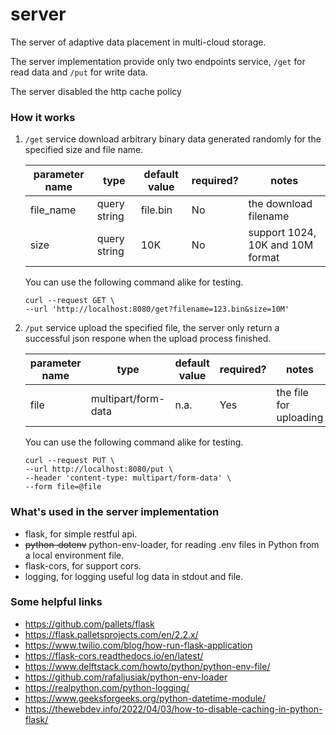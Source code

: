 # server

The server of adaptive data placement in multi-cloud storage.

The server implementation provide only two endpoints service, `/get` for read data and `/put` for write data.

The server disabled the http cache policy

### How it works

1. `/get` service download arbitrary binary data generated randomly for the specified size and file name.

    | parameter name | type | default value | required? | notes |
    |--------------|-----------|------------|------------|------------|
    | file_name | query string | file.bin | No | the download filename |
    | size      | query string | 10K | No | support 1024, 10K and 10M format |

    You can use the following command alike for testing.

    ```shell
    curl --request GET \
    --url 'http://localhost:8080/get?filename=123.bin&size=10M'
    ```

2. `/put` service upload the specified file, the server only return a successful json respone when the upload process finished.

    | parameter name | type | default value | required? | notes |
    |--------------|-----------|------------|------------|------------|
    | file | multipart/form-data | n.a. | Yes | the file for uploading |

    You can use the following command alike for testing.

    ```shell
    curl --request PUT \
    --url http://localhost:8080/put \
    --header 'content-type: multipart/form-data' \
    --form file=@file
    ```


### What's used in the server implementation

- flask, for simple restful api.
- ~~python-dotenv~~ python-env-loader, for reading .env files in Python from a local environment file.
- flask-cors, for support cors.
- logging, for logging useful log data in stdout and file.

### Some helpful links

- https://github.com/pallets/flask
- https://flask.palletsprojects.com/en/2.2.x/
- https://www.twilio.com/blog/how-run-flask-application
- https://flask-cors.readthedocs.io/en/latest/
- https://www.delftstack.com/howto/python/python-env-file/
- https://github.com/rafaljusiak/python-env-loader
- https://realpython.com/python-logging/
- https://www.geeksforgeeks.org/python-datetime-module/
- https://thewebdev.info/2022/04/03/how-to-disable-caching-in-python-flask/

